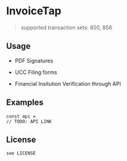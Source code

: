 # InvoiceTap

> supported transaction sets: 850, 856

## Usage

* PDF Signatures

* UCC Filing forms

* Financial Insitution Verification through API

## Examples

```
const api = 
// TODO: API LINK
```

## License 

`see LICENSE`
